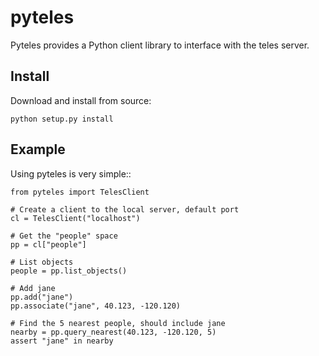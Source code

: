 pyteles
=======

Pyteles provides a Python client library to interface with
the teles server.

Install
--------

Download and install from source:

    python setup.py install


Example
------

Using pyteles is very simple::

    from pyteles import TelesClient

    # Create a client to the local server, default port
    cl = TelesClient("localhost")

    # Get the "people" space
    pp = cl["people"]

    # List objects
    people = pp.list_objects()

    # Add jane
    pp.add("jane")
    pp.associate("jane", 40.123, -120.120)

    # Find the 5 nearest people, should include jane
    nearby = pp.query_nearest(40.123, -120.120, 5)
    assert "jane" in nearby

